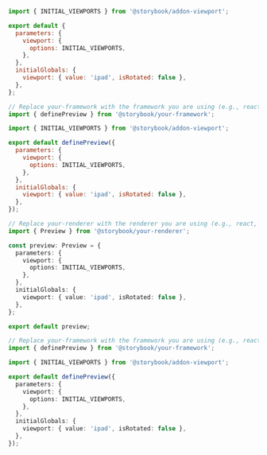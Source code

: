 <!-- TODO: Vet this example for addon usage in CSF Next -->

```js filename=".storybook/preview.js" renderer="common" language="js" tabTitle="CSF 3"
import { INITIAL_VIEWPORTS } from '@storybook/addon-viewport';

export default {
  parameters: {
    viewport: {
      options: INITIAL_VIEWPORTS,
    },
  },
  initialGlobals: {
    viewport: { value: 'ipad', isRotated: false },
  },
};
```

```js filename=".storybook/preview.js" renderer="react" language="js" tabTitle="CSF Next 🧪"
// Replace your-framework with the framework you are using (e.g., react-vite, nextjs, experimental-nextjs-vite)
import { definePreview } from '@storybook/your-framework';

import { INITIAL_VIEWPORTS } from '@storybook/addon-viewport';

export default definePreview({
  parameters: {
    viewport: {
      options: INITIAL_VIEWPORTS,
    },
  },
  initialGlobals: {
    viewport: { value: 'ipad', isRotated: false },
  },
});
```

```ts filename=".storybook/preview.ts" renderer="common" language="ts" tabTitle="CSF 3"
// Replace your-renderer with the renderer you are using (e.g., react, vue3, angular, etc.)
import { Preview } from '@storybook/your-renderer';

const preview: Preview = {
  parameters: {
    viewport: {
      options: INITIAL_VIEWPORTS,
    },
  },
  initialGlobals: {
    viewport: { value: 'ipad', isRotated: false },
  },
};

export default preview;
```

```ts filename=".storybook/preview.ts" renderer="react" language="ts" tabTitle="CSF Next 🧪"
// Replace your-framework with the framework you are using (e.g., react-vite, nextjs, experimental-nextjs-vite)
import { definePreview } from '@storybook/your-framework';

import { INITIAL_VIEWPORTS } from '@storybook/addon-viewport';

export default definePreview({
  parameters: {
    viewport: {
      options: INITIAL_VIEWPORTS,
    },
  },
  initialGlobals: {
    viewport: { value: 'ipad', isRotated: false },
  },
});
```
